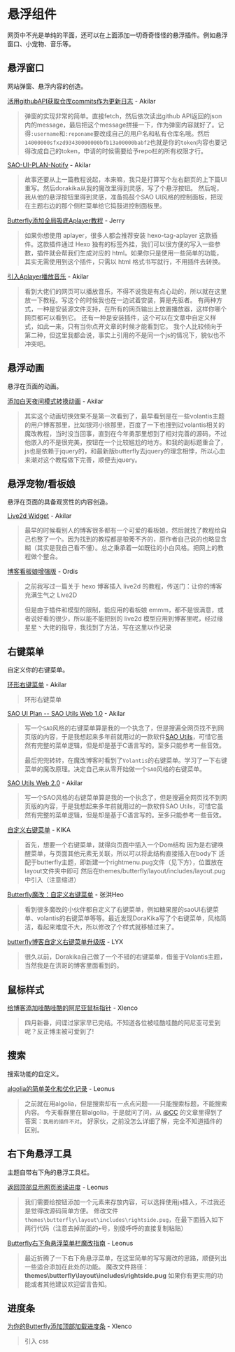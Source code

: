 # 悬浮组件

网页中不光是单纯的平面，还可以在上面添加一切奇奇怪怪的悬浮插件。例如悬浮窗口、小宠物、音乐等。

## 悬浮窗口

网站弹窗、悬浮内容的创造。	

[活用githubAPI获取仓库commits作为更新日志](https://akilar.top/posts/13a399e3/) - Akilar

> 弹窗的实现非常的简单。直接fetch，然后依次读出github API返回的json内的message，最后把这个message拼接一下，作为弹窗内容就好了。记得`:username`和`:reponame`要改成自己的用户名和私有仓库名哦。然后`14000000sfxzd93430000000bfb13a00000babf2`也就是你的`token`内容也要记得改成自己的token，申请的时候需要给予repo栏的所有权限才行。

[SAO-UI-PLAN-Notify](https://akilar.top/posts/d0d69f76/) - Akilar

> 故事还要从上一篇教程说起，本来嘛，我只是打算写个左右翻页的上下篇UI重写。然后dorakika从我的魔改里得到灵感，写了个悬浮按钮。
> 然后呢，我从他的悬浮按钮里得到灵感，准备捣鼓个SAO UI风格的控制面板，把现在主题右边的那个侧栏菜单给它捣鼓进控制面板里。

[Butterfly添加全局吸底Aplayer教程](https://butterfly.js.org/posts/507c070f/) - Jerry

> 如果你想使用 aplayer，很多人都会推荐安装 hexo-tag-aplayer 这款插件。这款插件通过 Hexo 独有的标签外挂，我们可以很方便的写入一些参数，插件就会帮我们生成对应的 html。如果你只是使用一些简单的功能，其实无需使用到这个插件，只需以 html 格式书写就行，不用插件去转换。
>

[引入Aplayer播放音乐](https://akilar.top/posts/3afa069a/) - Akilar

> 看到大佬们的网页可以播放音乐，不得不说我是有点心动的，所以就在这里放一下教程。写这个的时候我也在一边试着安装，算是先驱者。
> 有两种方式，一种是安装源文件支持，在所有的网页输出上放置播放器，这样你哪个网页都可以看到它。
> 还有一种是安装插件，这个可以在文章中自定义样式，如此一来，只有当你点开文章的时候才能看到它。
> 我个人比较倾向于第二种，但这里我都会说，事实上引用的不是同一个js的情况下，貌似也不冲突吧。

## 悬浮动画

悬浮在页面的动画。

[添加白天夜间模式转换动画](https://akilar.top/posts/d9550c81/) - Akilar

> 其实这个动画切换效果不是第一次看到了，最早看到是在一些volantis主题的用户博客那里，比如银河小徐那里，百度了一下也搜到过volantis相关的魔改教程，当时没当回事，直到在今年勇那里想到了相对完善的源码，不过他嵌入的不是很完美，按钮在一个比较尴尬的地方。和我的副标题重合了，js也是依赖于jquery的，和最新版butterfly去jquery的理念相悖，所以心血来潮对这个教程做下完善，顺便去jquery。

## 悬浮宠物/看板娘

悬浮在页面的具备观赏性的内容创造。

[Live2d Widget](https://akilar.top/posts/5b8f515f/) - Akilar

> 最早的时候看别人的博客很多都有一个可爱的看板娘，然后就找了教程给自己也整了一个。因为找到的教程都是稂莠不齐的，原作者自己说的也略显含糊（其实是我自己看不懂）。总之秉承着一如既往的小白风格。把网上的教程做个整合。

[博客看板娘增强版](https://imbhj.com/37579d1/) - Ordis

> 之前我写过一篇关于 hexo 博客插入 live2d 的教程，传送门：让你的博客充满生气之 Live2D
>
> 但是由于插件和模型的限制，能应用的看板娘 emmm，都不是很满意，或者说好看的很少，所以能不能把别的 live2d 模型应用到博客里呢，经过缘星星丶大佬的指导，我找到了方法，写在这里以作记录

## 右键菜单

自定义你的右键菜单。

[环形右键菜单](https://akilar.top/posts/8eb79430/) - Akilar

> 环形右键菜单

[SAO UI Plan -- SAO Utils Web 1.0](https://akilar.top/posts/3b4c07bd/) - Akilar

> 写一个`SAO`风格的右键菜单算是我的一个执念了，但是搜遍全网页找不到网页版的内容，于是我想起来多年前就用过的一款软件[SAO Utils](http://www.gpbeta.com/post/develop/sao-utils/)，可惜它虽然有完整的菜单逻辑，但是却是基于C语言写的。至多只能参考一些音效。
>
> 最后兜兜转转，在魔改博客时看到了`Volantis`的右键菜单。学习了一下右键菜单的魔改原理。决定自己来从零开始做一个`SAO`风格的右键菜单。

[SAO Utils Web 2.0](https://akilar.top/posts/fd243d7/) - Akilar

> 写一个SAO风格的右键菜单算是我的一个执念了，但是搜遍全网页找不到网页版的内容，于是我想起来多年前就用过的一款软件SAO Utils，可惜它虽然有完整的菜单逻辑，但是却是基于C语言写的。至多只能参考一些音效。

[自定义右键菜单](https://dorakika.cn/p/20220118.html) - KIKA

> 首先，想要一个右键菜单，就得向页面中插入一个Dom结构
> 因为是右键唤醒菜单，与页面其他元素无关联，所以可以将此结构直接插入在body下
> 适配于butterfly主题，即新建一个rightmenu.pug文件（见下方），位置放在layout文件夹中即可
> 然后在themes/butterfly/layout/includes/layout.pug中引入（注意缩进）

[Butterfly魔改：自定义右键菜单](https://blog.zhheo.com/p/5e931b65.html) - 张洪Heo

> 看到很多魔改的小伙伴都自定义了右键菜单，例如糖果屋的saoUI右键菜单、volantis的右键菜单等等。最近发现DoraKika写了个右键菜单，风格简洁，看起来难度不大，所以修改了个样式就移植过来了。

[butterfly博客自定义右键菜单升级版](https://yisous.xyz/posts/11eb4aac/) - LYX

> 很久以前，Dorakika自己做了一个不错的右键菜单，借鉴于Volantis主题，当然我是在洪哥的博客里面看到的。

## 鼠标样式

[给博客添加哇酷哇酷的阿尼亚鼠标指针](https://xlenco.eu.org/posts/bdfd.html) - Xlenco

> 四月新番，间谍过家家早已完结。不知道各位被哇酷哇酷的阿尼亚可爱到呢？反正博主被可爱到了!

## 搜索

搜索功能的自定义。

[algolia的简单美化和优化记录](https://blog.leonus.cn/2022/algolia.html) - Leonus

> 之前就在用algolia，但是搜索却有一点点问题——只能搜索标题，不能搜索内容。
> 今天看群里在聊algolia，于是就问了问，从 [@CC](https://blog.ccknbc.cc/) 的文章里得到了答案：`我用的插件不对`。
> 好家伙，之前没怎么详细了解，完全不知道插件的区别。

## 右下角悬浮工具

主题自带右下角的悬浮工具栏。

[返回顶部显示网页阅读进度](https://blog.leonus.cn/2022/percent.html) - Leonus

> 我们需要给按钮添加一个元素来存放内容，可以选择使用js插入，不过我还是觉得改源码简单方便。
> 修改文件`themes\butterfly\layout\includes\rightside.pug`，在最下面插入如下两行代码（注意去掉前面的`+`号，别傻呼呼的直接复制粘贴）

[Butterfly右下角悬浮菜单栏魔改指南](https://blog.leonus.cn/2022/rightside.html) - Leonus

> 最近折腾了一下右下角悬浮菜单，在这里简单的写写魔改的思路，顺便列出一些适合添加在此处的功能。
> 魔改文件路径：**themes\butterfly\layout\includes\rightside.pug**
> 如果你有更实用的功能或者其他建议欢迎留言告知。

## 进度条

[为你的Butterfly添加顶部加载进度条](https://xlenco.eu.org/posts/769f.html) - Xlenco

> 引入 css